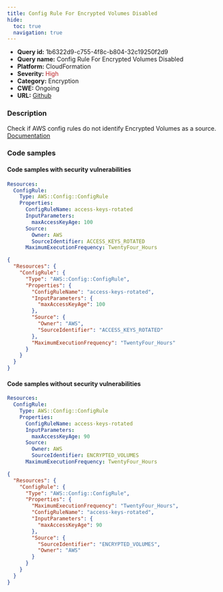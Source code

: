 ```yaml
---
title: Config Rule For Encrypted Volumes Disabled
hide:
  toc: true
  navigation: true
---
```


<style>
  .highlight .hll {
    background-color: #ff171742;
  }
  .md-content {
    max-width: 1100px;
    margin: 0 auto;
  }
</style>

-   **Query id:** 1b6322d9-c755-4f8c-b804-32c19250f2d9
-   **Query name:** Config Rule For Encrypted Volumes Disabled
-   **Platform:** CloudFormation
-   **Severity:** <span style="color:#bb2124">High</span>
-   **Category:** Encryption
-   **CWE:** Ongoing
-   **URL:** [Github](https://github.com/Checkmarx/kics/tree/master/assets/queries/cloudFormation/aws/config_rule_for_encryption_volumes_disabled)

### Description
Check if AWS config rules do not identify Encrypted Volumes as a source.<br>
[Documentation](https://docs.aws.amazon.com/AWSCloudFormation/latest/UserGuide/aws-resource-config-configrule.html#cfn-config-configrule-source)

### Code samples
#### Code samples with security vulnerabilities
```yaml title="Positive test num. 1 - yaml file" hl_lines="2"
Resources:
  ConfigRule:
    Type: AWS::Config::ConfigRule
    Properties:
      ConfigRuleName: access-keys-rotated
      InputParameters:
        maxAccessKeyAge: 100
      Source:
        Owner: AWS
        SourceIdentifier: ACCESS_KEYS_ROTATED
      MaximumExecutionFrequency: TwentyFour_Hours


```
```json title="Positive test num. 2 - json file" hl_lines="3"
{
  "Resources": {
    "ConfigRule": {
      "Type": "AWS::Config::ConfigRule",
      "Properties": {
        "ConfigRuleName": "access-keys-rotated",
        "InputParameters": {
          "maxAccessKeyAge": 100
        },
        "Source": {
          "Owner": "AWS",
          "SourceIdentifier": "ACCESS_KEYS_ROTATED"
        },
        "MaximumExecutionFrequency": "TwentyFour_Hours"
      }
    }
  }
}

```


#### Code samples without security vulnerabilities
```yaml title="Negative test num. 1 - yaml file"
Resources:
  ConfigRule:
    Type: AWS::Config::ConfigRule
    Properties:
      ConfigRuleName: access-keys-rotated
      InputParameters:
        maxAccessKeyAge: 90
      Source:
        Owner: AWS
        SourceIdentifier: ENCRYPTED_VOLUMES
      MaximumExecutionFrequency: TwentyFour_Hours


```
```json title="Negative test num. 2 - json file"
{
  "Resources": {
    "ConfigRule": {
      "Type": "AWS::Config::ConfigRule",
      "Properties": {
        "MaximumExecutionFrequency": "TwentyFour_Hours",
        "ConfigRuleName": "access-keys-rotated",
        "InputParameters": {
          "maxAccessKeyAge": 90
        },
        "Source": {
          "SourceIdentifier": "ENCRYPTED_VOLUMES",
          "Owner": "AWS"
        }
      }
    }
  }
}

```
